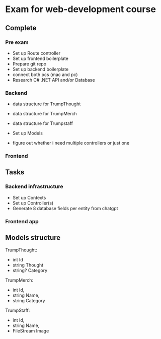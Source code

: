 # Exam for web-development course


## Complete
### Pre exam
- Set up Route controller
- Set up frontend boilerplate
- Prepare git repo
- Set up backend boilerplate
- connect both pcs (mac and pc) 
- Research C# .NET API and/or Database

### Backend
- data structure for TrumpThought
- data structure for TrumpMerch
- data structure for Trumpstaff

- Set up Models

- figure out whether i need multiple controllers or just one

### Frontend

## Tasks
### Backend infrastructure

- Set up Contexts
- Set up Controller(s)
- Generate 8 database fields per entity from chatgpt


### Frontend app


## Models structure

TrumpThought:
- int Id
- string Thought
- string? Category

TrumpMerch:
- int Id,
- string Name,
- string Category

TrumpStaff:
- int Id,
- string Name,
- FileStream Image





